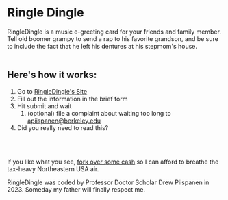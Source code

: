# Ringle Dingle
RingleDingle is a music e-greeting card for your friends and family member. Tell old boomer grampy to send a rap to his favorite grandson, and be sure to include the fact that he left his dentures at his stepmom's house. 
<br><br>

## Here's how it works:
1. Go to [RingleDingle's Site](ringledingle.up.railway.app)
2. Fill out the information in the brief form
3. Hit submit and wait
   1. (optional) file a complaint about waiting too long to apiispanen@berkeley.edu
4. Did you really need to read this?

<br>
<br>

If you like what you see, [fork over some cash](https://www.buymeacoffee.com/droopycodes) so I can afford to breathe the tax-heavy Northeastern USA air.

RingleDingle was coded by Professor Doctor Scholar Drew Piispanen in 2023. Someday my father will finally respect me.

